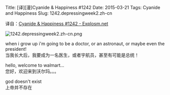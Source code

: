 Title: [译][漫]Cyanide & Happiness #1242
Date: 2015-03-21
Tags: Cyanide and Happiness
Slug: 1242.depressingweek2.zh-cn

译自：[Cyanide & Happiness #1242 - Explosm.net](http://explosm.net/comics/1242/)


![1242.depressingweek2.zh-cn.png](/static/images/comics/1242.depressingweek2.zh-cn.png)




when i grow up i'm going to
be a doctor, or an astronaut,
or maybe even the president!        
当我长大后，我要成为一名医生，或者宇航员，甚至有可能是总统！


hello, welcome to walmart...            
您好，欢迎来到沃尔玛。。。


god doesn't exist       
上帝并不存在